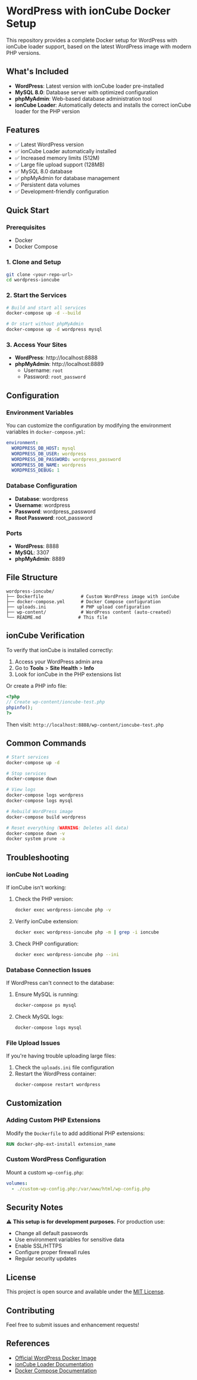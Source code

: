 # WordPress with ionCube Docker Setup

This repository provides a complete Docker setup for WordPress with ionCube loader support, based on the latest WordPress image with modern PHP versions.

## What's Included

- **WordPress**: Latest version with ionCube loader pre-installed
- **MySQL 8.0**: Database server with optimized configuration
- **phpMyAdmin**: Web-based database administration tool
- **ionCube Loader**: Automatically detects and installs the correct ionCube loader for the PHP version

## Features

- ✅ Latest WordPress version
- ✅ ionCube Loader automatically installed
- ✅ Increased memory limits (512M)
- ✅ Large file upload support (128MB)
- ✅ MySQL 8.0 database
- ✅ phpMyAdmin for database management
- ✅ Persistent data volumes
- ✅ Development-friendly configuration

## Quick Start

### Prerequisites

- Docker
- Docker Compose

### 1. Clone and Setup

```bash
git clone <your-repo-url>
cd wordpress-ioncube
```

### 2. Start the Services

```bash
# Build and start all services
docker-compose up -d --build

# Or start without phpMyAdmin
docker-compose up -d wordpress mysql
```

### 3. Access Your Sites

- **WordPress**: http://localhost:8888
- **phpMyAdmin**: http://localhost:8889
  - Username: `root`
  - Password: `root_password`

## Configuration

### Environment Variables

You can customize the configuration by modifying the environment variables in `docker-compose.yml`:

```yaml
environment:
  WORDPRESS_DB_HOST: mysql
  WORDPRESS_DB_USER: wordpress
  WORDPRESS_DB_PASSWORD: wordpress_password
  WORDPRESS_DB_NAME: wordpress
  WORDPRESS_DEBUG: 1
```

### Database Configuration

- **Database**: wordpress
- **Username**: wordpress
- **Password**: wordpress_password
- **Root Password**: root_password

### Ports

- **WordPress**: 8888
- **MySQL**: 3307
- **phpMyAdmin**: 8889

## File Structure

```
wordpress-ioncube/
├── Dockerfile              # Custom WordPress image with ionCube
├── docker-compose.yml      # Docker Compose configuration
├── uploads.ini             # PHP upload configuration
├── wp-content/             # WordPress content (auto-created)
└── README.md              # This file
```

## ionCube Verification

To verify that ionCube is installed correctly:

1. Access your WordPress admin area
2. Go to **Tools** > **Site Health** > **Info**
3. Look for ionCube in the PHP extensions list

Or create a PHP info file:

```php
<?php
// Create wp-content/ioncube-test.php
phpinfo();
?>
```

Then visit: `http://localhost:8888/wp-content/ioncube-test.php`

## Common Commands

```bash
# Start services
docker-compose up -d

# Stop services
docker-compose down

# View logs
docker-compose logs wordpress
docker-compose logs mysql

# Rebuild WordPress image
docker-compose build wordpress

# Reset everything (WARNING: Deletes all data)
docker-compose down -v
docker system prune -a
```

## Troubleshooting

### ionCube Not Loading

If ionCube isn't working:

1. Check the PHP version:

   ```bash
   docker exec wordpress-ioncube php -v
   ```

2. Verify ionCube extension:

   ```bash
   docker exec wordpress-ioncube php -m | grep -i ioncube
   ```

3. Check PHP configuration:
   ```bash
   docker exec wordpress-ioncube php --ini
   ```

### Database Connection Issues

If WordPress can't connect to the database:

1. Ensure MySQL is running:

   ```bash
   docker-compose ps mysql
   ```

2. Check MySQL logs:
   ```bash
   docker-compose logs mysql
   ```

### File Upload Issues

If you're having trouble uploading large files:

1. Check the `uploads.ini` file configuration
2. Restart the WordPress container:
   ```bash
   docker-compose restart wordpress
   ```

## Customization

### Adding Custom PHP Extensions

Modify the `Dockerfile` to add additional PHP extensions:

```dockerfile
RUN docker-php-ext-install extension_name
```

### Custom WordPress Configuration

Mount a custom `wp-config.php`:

```yaml
volumes:
  - ./custom-wp-config.php:/var/www/html/wp-config.php
```

## Security Notes

⚠️ **This setup is for development purposes.** For production use:

- Change all default passwords
- Use environment variables for sensitive data
- Enable SSL/HTTPS
- Configure proper firewall rules
- Regular security updates

## License

This project is open source and available under the [MIT License](LICENSE).

## Contributing

Feel free to submit issues and enhancement requests!

## References

- [Official WordPress Docker Image](https://hub.docker.com/_/wordpress)
- [ionCube Loader Documentation](https://www.ioncube.com/loaders.php)
- [Docker Compose Documentation](https://docs.docker.com/compose/)
